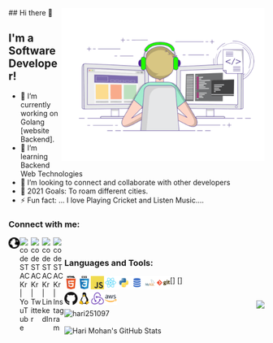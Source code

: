 <img alt="Night Coding" width="400px" src="coding-freak.gif" align="right"/>
## Hi there 👋

## I'm a Software Developer!

- 🔭 I’m currently working on Golang [website Backend].
- 🌱 I’m learning Backend Web Technologies
- 👯 I’m looking to connect and collaborate with other developers
- 🥅 2021 Goals: To roam different cities.
- ⚡ Fun fact: ... I love Playing Cricket and Listen Music....



### Connect with me:


[<img align="left" alt="spiritual-coder.io" width="22px" src="https://raw.githubusercontent.com/iconic/open-iconic/master/svg/globe.svg" />][website]
[<img align="left" alt="codeSTACKr | YouTube" width="22px" src="https://cdn.jsdelivr.net/npm/simple-icons@v3/icons/youtube.svg" />][youtube]
[<img align="left" alt="codeSTACKr | Twitter" width="22px" src="https://cdn.jsdelivr.net/npm/simple-icons@v3/icons/twitter.svg" />][twitter]
[<img align="left" alt="codeSTACKr | LinkedIn" width="22px" src="https://cdn.jsdelivr.net/npm/simple-icons@v3/icons/linkedin.svg" />][linkedin]
[<img align="left" alt="codeSTACKr | Instagram" width="22px" src="https://cdn.jsdelivr.net/npm/simple-icons@v3/icons/instagram.svg" />][instagram]



<br />

### Languages and Tools:



[<img align="left" alt="HTML5" width="26px" src="https://raw.githubusercontent.com/github/explore/80688e429a7d4ef2fca1e82350fe8e3517d3494d/topics/html/html.png" />][html]

[<img align="left" alt="CSS3" width="26px" src="https://raw.githubusercontent.com/github/explore/80688e429a7d4ef2fca1e82350fe8e3517d3494d/topics/css/css.png" />][cssplaylist]

[<img align="left" alt="JavaScript" width="26px" src="https://raw.githubusercontent.com/github/explore/80688e429a7d4ef2fca1e82350fe8e3517d3494d/topics/javascript/javascript.png" />][jsplaylist]


[<img align="left" alt="React" width="26px" src="https://raw.githubusercontent.com/github/explore/80688e429a7d4ef2fca1e82350fe8e3517d3494d/topics/react/react.png" />][reactplaylist]

[<img align="left" alt="Python" width="26px" src="https://raw.githubusercontent.com/github/explore/80688e429a7d4ef2fca1e82350fe8e3517d3494d/topics/python/python.png" />][python]

[<img align="left" alt="SQL" width="26px" src="https://raw.githubusercontent.com/github/explore/80688e429a7d4ef2fca1e82350fe8e3517d3494d/topics/sql/sql.png" />]
[<img align="left" alt="MySQL" width="26px" src="https://raw.githubusercontent.com/github/explore/80688e429a7d4ef2fca1e82350fe8e3517d3494d/topics/mysql/mysql.png" />]
[<img align="left" alt="Git" width="26px" src="https://raw.githubusercontent.com/github/explore/80688e429a7d4ef2fca1e82350fe8e3517d3494d/topics/git/git.png" />][github]

[<img align="left" alt="GitHub" width="26px" src="https://raw.githubusercontent.com/github/explore/78df643247d429f6cc873026c0622819ad797942/topics/github/github.png" />][github]

[<img align="left" alt="Linux" width="26px" src="https://raw.githubusercontent.com/github/explore/78df643247d429f6cc873026c0622819ad797942/topics/linux/linux.png" />][linux]

[<img align="left" alt="Redux" width="26px" src="https://raw.githubusercontent.com/github/explore/80688e429a7d4ef2fca1e82350fe8e3517d3494d/topics/redux/redux.png" />][redux]

[<img align="left" alt="AWS" width="26px" src="https://raw.githubusercontent.com/github/explore/80688e429a7d4ef2fca1e82350fe8e3517d3494d/topics/aws/aws.png" />][aws]

<br />
<a href="#">
<img align="right" src="https://github-readme-stats.anuraghazra1.vercel.app/api/top-langs/?username=harimohan251097&layout=compact&theme=radical" />
</a>
<br />

<img align="left" src="https://github-readme-streak-stats.herokuapp.com/?user=harimohan251097&" alt="hari251097"/>


<br /> 

<br/>

  <img align="left" src="https://github-readme-stats.anuraghazra1.vercel.app/api?username=harimohan251097&show_icons=true&include_all_commits=true&theme=algolia" alt="Hari Mohan's GitHub Stats"/>


<br />

[website]: http://www.harimohan.ml/
[twitter]: https://twitter.com/harimohan251097
[youtube]: https://www.youtube.com/channel/UCVQMHjY09-bwh7c1VmstRpw
[instagram]: https://www.instagram.com/harimohan2510/
[linkedin]: https://www.linkedin.com/in/harimohanmeena/
[html]: https://html.spec.whatwg.org/
[jsplaylist]: https://developer.mozilla.org/en-US/docs/Web/JavaScript
[reactplaylist]: https://reactjs.org/docs/getting-started.html
[cssplaylist]: https://developer.mozilla.org/en-US/docs/Web/CSS
[github]: https://github.com/harimohan251097
[python]: https://www.python.org/doc/
[redux]: https://redux.js.org/
[aws]: https://aws.amazon.com/
[linux]: https://www.linux.org/
